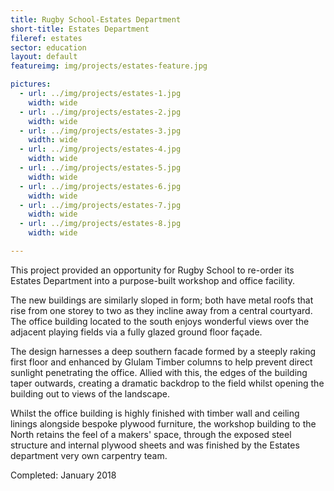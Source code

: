 ```yaml
---
title: Rugby School-Estates Department
short-title: Estates Department
fileref: estates
sector: education
layout: default
featureimg: img/projects/estates-feature.jpg

pictures:
  - url: ../img/projects/estates-1.jpg
    width: wide
  - url: ../img/projects/estates-2.jpg
    width: wide
  - url: ../img/projects/estates-3.jpg
    width: wide
  - url: ../img/projects/estates-4.jpg
    width: wide
  - url: ../img/projects/estates-5.jpg
    width: wide
  - url: ../img/projects/estates-6.jpg
    width: wide
  - url: ../img/projects/estates-7.jpg
    width: wide
  - url: ../img/projects/estates-8.jpg
    width: wide

---
```


This project provided an opportunity for Rugby School to re-order its Estates Department into a purpose-built workshop and office facility.

The new buildings are similarly sloped in form; both have metal roofs that rise from one storey to two as they incline away from a central courtyard.  The office building located to the south enjoys wonderful views over the adjacent playing fields via a fully glazed ground floor façade.

The design harnesses a deep southern facade formed by a steeply raking first floor and enhanced by Glulam Timber columns to help prevent direct sunlight penetrating the office.   Allied with this, the edges of the building taper outwards, creating a dramatic backdrop to the field whilst opening the building out to views of the landscape.

Whilst the office building is highly finished with timber wall and ceiling linings alongside bespoke plywood furniture, the workshop building to the North retains the feel of a makers' space, through the exposed steel structure and internal plywood sheets and was finished by the Estates department very own carpentry team.

Completed: January 2018
